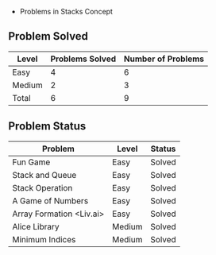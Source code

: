 * Problems in Stacks Concept

Problem Solved
---
|Level|Problems Solved|Number of Problems|
|-----|---------------|------------------|
|Easy|4|6|
|Medium|2|3|
|Total|6|9|


Problem Status
---
|Problem|Level|Status|
|-------|-----|------|
|Fun Game<Capillary>|Easy|Solved|
|Stack and Queue <Nissan>|Easy|Solved|
|Stack Operation|Easy|Solved|
|A Game of Numbers|Easy|Solved|
|Array Formation <Liv.ai>|Easy|Solved|
|Alice Library|Medium|Solved|
|Minimum Indices|Medium|Solved|
